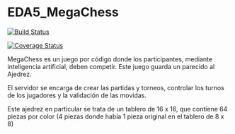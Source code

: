 # EDA5_MegaChess

[![Build Status](https://travis-ci.com/nahueldiaz92/EDA5_MegaChess.svg?branch=main)](https://travis-ci.com/nahueldiaz92/EDA5_MegaChess)

[![Coverage Status](https://coveralls.io/repos/github/nahueldiaz92/EDA5_MegaChess/badge.svg?branch=main)](https://coveralls.io/github/nahueldiaz92/EDA5_MegaChess?branch=main)

MegaChess es un juego por código donde los participantes, mediante inteligencia artificial, deben competir. Este juego guarda un parecido al Ajedrez. 

El servidor se encarga de crear las partidas y torneos, controlar los turnos de los jugadores y la validación de las movidas. 

Este ajedrez en particular se trata de un tablero de 16 x 16, que contiene 64 piezas por color (4 piezas donde había 1 pieza original en el tablero de 8 x 8)
